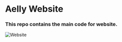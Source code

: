 # Aelly Website
### This repo contains the main code for website.

![Website](https://telegra.ph/file/45c77d043b0d765678561.jpg "Website")


